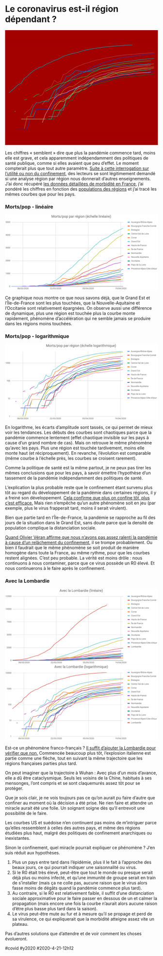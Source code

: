 # Le coronavirus est-il région dépendant ?

![Arc en ciel](_i/reg0.webp)

Les chiffres « semblent » dire que plus la pandémie commence tard, moins elle est grave, et cela apparemment indépendamment des politiques de santé publique, comme si elles avaient que peu d’effet. Le moment compterait plus que tout autre paramètre.
[Suite à cette interrogation sur l’utilité ou non du confinement](une-preuve-de-linutilite-du-confinement.md), des lecteurs se sont légitimement demandé si une analyse région par région nous donnerait d’autres enseignements. J’ai donc récupéré [les données détaillées de morbidité en France](https://www.eficiens.com/corostats/openstats/open_stats_coronavirus.csv), j’ai pondéré les chiffres en fonction des [populations des régions](https://www.insee.fr/fr/statistiques/fichier/4265429/ensemble.zip) et j’ai tracé les mêmes courbes que pour les pays.

### Morts/pop - linéaire

![Morts par région](_i/reg1.png)

Ce graphique nous montre ce que nous savons déjà, que le Grand Est et l’Île-de-France sont les plus touchées, que la Nouvelle-Aquitaine et l’Occitanie sont relativement épargnées. On observe aussi une différence de dynamique, plus une région est touchée plus la courbe monte rapidement, phénomène d’accélération qui ne semble jamais se produire dans les régions moins touchées.

### Morts/pop - logarithmique

![France en log](_i/reg2.png)

En logarithme, les écarts d’amplitude sont tassés, ce qui permet de mieux voir les tendances. Les débuts des courbes sont chaotiques parce que la pandémie commence lentement (effet chaotique invisible sur les pays à cause d’un grand nombre de cas). Mais on retrouve le même phénomène qu’avec les pays. Plus une région est touchée tardivement, moins elle monte haut (et réciproquement). En revanche, l’évolution est comparable (même courbe à l’échelle près, les courbes se croisent rarement).

Comme la politique de santé est la même partout, je ne peux pas tirer les mêmes conclusions que pour les pays, à savoir émettre l’hypothèse d’un tassement de la pandémie indépendamment des politiques de santé.

L’explication la plus probable reste que le confinement étant survenu plus tôt au regard du développement de la pandémie dans certaines régions, il y a freiné son développement. [Cela confirme que plus on confine tôt, plus c’est efficace.](quand-le-gouvernement-nous-ment-preuves.md) Mais rien n’empêche qu’un autre phénomène soit en jeu (par exemple, plus le virus frapperait tard, moins il serait virulent).

Bien que partie tard en l’Île-de-France, la pandémie se rapproche au fil des jours de la situation dans le Grand Est, sans doute parce que la densité de population complique la distanciation sociale.

[Quand Olivier Véran affirme que nous n’avons pas assez ralenti la pandémie à cause d’un relâchement du confinement](https://www.voici.fr/news-people/actu-people/video-olivier-veran-qui-sont-les-nouveaux-cas-positifs-au-coronavirus-il-repond-678918), il se trompe probablement. Ou bien il faudrait que le même phénomène se soit produit de manière homogène dans toute la France, au même rythme, pour que les courbes restent alignées. C’est peu probable. La vérité est moins drôle : nous continuons à nous contaminer, parce que ce virus possède un R0 élevé. Et nous continuerons à le faire après le confinement.

### Avec la Lombardie

![Avec la Lombardie](_i/reg3.png)
![Avec la Lombardie](_i/reg4.png)

Est-ce un phénomène franco-français ? [Il suffit d’ajouter la Lombardie pour vérifier que non.](https://www.kaggle.com/sudalairajkumar/covid19-in-italy) Commencée beaucoup plus tôt, l’explosion italienne est partie comme une flèche, tout en suivant la même trajectoire que les régions françaises parties plus tard.

On peut imaginer que la trajectoire à Wuhan : Avec plus d’un mois d’avance, elle a dû être cataclysmique. Seuls les voisins de la Chine, habitués à ses mensonges, l’ont compris et se sont claquemurés assez tôt pour se protéger.

Que je sois clair, je ne vois toujours pas ce qu’on aurait pu faire d’autre que confiner au moment où la décision a été prise. Ne rien faire et attendre un miracle aurait été une folie. Un soignant soigne dès qu’il entrevoit une possibilité de le faire.

Les courbes US et suédoise n’en continuent pas moins de m’intriguer parce qu’elles ressemblent à celles des autres pays, et même des régions étudiées plus haut, malgré des politiques de confinement anarchiques ou inexistantes.

Sinon le confinement, quel miracle pourrait expliquer ce phénomène ? J’en suis réduit aux hypothèses.

1. Plus un pays entre tard dans l’épidémie, plus il le fait à l’approche des beaux jours, ce qui pourrait indiquer une saisonnalité ou virus.
2. Si le R0 était très élevé, peut-être que tout le monde ou presque serait déjà plus ou moins infecté, et qu’une immunité de groupe serait en train de s’installer (mais ça ne colle pas, aucune raison que le virus alors fasse moins de dégâts quand la pandémie commence plus tard).
3. Au contraire, si le R0 est relativement faible, il suffit d’une distanciation sociale approximative pour le faire passer en dessous de un et calmer la propagation (mais encore une fois la courbe n’aurait alors aucune raison d’être plus basse plus tard dans la saison).
4. Le virus peut-être mute au fur et à mesure qu’il se propage et perd de sa virulence, ce qui expliquerait que la morbidité atteigne assez vite un plateau.

Pas d’autres solutions que d’attendre et de voir comment les choses évolueront.

#covid #y2020 #2020-4-21-12h12

